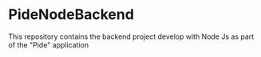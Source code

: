 # PideNodeBackend
This repository contains the backend project develop with Node Js as part of the "Pide" application
